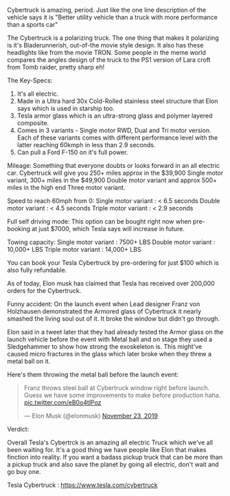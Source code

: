 Cybertruck is amazing, period. Just like the one line description of the vehicle says it is "Better utility vehicle than a truck with more performance than a sports car"

The Cybertruck is a polarizing truck. The one thing that makes it polarizing is it's Bladerunnerish, out-of-the movie style design. It also has these headlights like from the movie TRON.
Some people in the meme world compares the angles design of the truck to the PS1 version of Lara croft from Tomb raider, pretty sharp eh!

The Key-Specs:
1. It's all electric.
2. Made in a Ultra hard 30x Cold-Rolled stainless steel structure that Elon says which is used in starship too. 
3. Tesla armor glass which is an ultra-strong glass and polymer layered composite. 
4. Comes in 3 variants - Single motor RWD, Dual and Tri motor version. Each of these variants comes with different performance level with the latter reaching 60kmph in less than 2.9 seconds.
5. Can pull a Ford F-150 on it's full power.

Mileage:
Something that everyone doubts or looks forward in an all electric car.
Cybertruck will give you 250+ miles approx in the $39,900 Single motor variant, 300+ miles in the $49,900 Double motor variant and approx 500+ miles in the high end Three motor variant.

Speed to reach 60mph from 0:
Single motor variant : < 6.5 seconds
Double motor variant : < 4.5 seconds
Triple motor variant : < 2.9 seconds	

Full self driving mode:
This option can be bought right now when pre-booking at just $7000, which Tesla says will increase in future.

Towing capacity:
Single motor variant : 7500+ LBS
Double motor variant : 10,000+ LBS
Triple motor variant : 14,000+ LBS

You can book your Tesla Cybertruck by pre-ordering for just $100 which is also fully refundable. 

As of today, Elon musk has claimed that Tesla has received over 200,000 orders for the Cybertruck.

Funny accident: 
On the launch event when Lead designer Franz von Holzhausen demonstrated the Armored glass of Cybertruck it nearly smashed the living soul out of it. It broke the window but didn't go through. 

Elon said in a tweet later that they had already tested the Armor glass on the launch vehicle before the event with Metal ball and on stage they used a Sledgehammer to show how strong the exoskeleton is. This might've caused micro fractures in the glass which later broke when they threw a metal ball on it.

Here's them throwing the metal ball before the launch event:
<blockquote class="twitter-tweet" data-lang="en"><p lang="en" dir="ltr">Franz throws steel ball at Cybertruck window right before launch. Guess we have some improvements to make before production haha. <a href="https://t.co/eB0o4tlPoz">pic.twitter.com/eB0o4tlPoz</a></p>&mdash; Elon Musk (@elonmusk) <a href="https://twitter.com/elonmusk/status/1198090787520598016?ref_src=twsrc%5Etfw">November 23, 2019</a></blockquote>
<script async src="https://platform.twitter.com/widgets.js" charset="utf-8"></script>

Verdict:

Overall Tesla's Cybertrck is an amazing all electric Truck which we've all been waiting for. It's a good thing we have people like Elon that makes finction into reality. If you want a badass pickup truck that can be more than a pickup truck and also save the planet by going all electric, don't wait and go buy one.

Tesla Cybertruck : https://www.tesla.com/cybertruck
